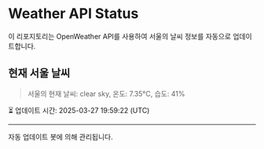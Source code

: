 
# Weather API Status

이 리포지토리는 OpenWeather API를 사용하여 서울의 날씨 정보를 자동으로 업데이트합니다.

## 현재 서울 날씨
> 서울의 현재 날씨: clear sky, 온도: 7.35°C, 습도: 41%

⏳ 업데이트 시간: 2025-03-27 19:59:22 (UTC)

---
자동 업데이트 봇에 의해 관리됩니다.

